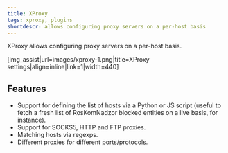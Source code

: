 ```yaml
---
title: XProxy
tags: xproxy, plugins
shortdescr: allows configuring proxy servers on a per-host basis
---
```


XProxy allows configuring proxy servers on a per-host basis.

\[img\_assist|url=images/xproxy-1.png|title=XProxy settings|align=inline|link=1|width=440\]

Features
--------

- Support for defining the list of hosts via a Python or JS script
  (useful to fetch a fresh list of RosKomNadzor blocked entities on a live basis, for instance).
- Support for SOCKS5, HTTP and FTP proxies.
- Matching hosts via regexps.
- Different proxies for different ports/protocols.
